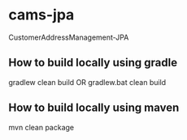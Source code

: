 # cams-jpa
CustomerAddressManagement-JPA

## How to build locally using gradle
gradlew clean build OR gradlew.bat clean build

## How to build locally using maven
mvn clean package
